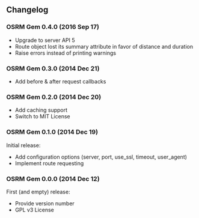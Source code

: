 ## Changelog

### OSRM Gem 0.4.0 (2016 Sep 17) ###

* Upgrade to server API 5
* Route object lost its summary attribute in favor of distance and duration
* Raise errors instead of printing warnings

### OSRM Gem 0.3.0 (2014 Dec 21) ###

* Add before & after request callbacks

### OSRM Gem 0.2.0 (2014 Dec 20) ###

* Add caching support
* Switch to MIT License

### OSRM Gem 0.1.0 (2014 Dec 19) ###

Initial release:

* Add configuration options (server, port, use_ssl, timeout, user_agent)
* Implement route requesting

### OSRM Gem 0.0.0 (2014 Dec 12) ###

First (and empty) release:

* Provide version number
* GPL v3 License
